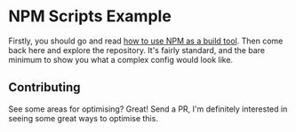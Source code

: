 # NPM Scripts Example

Firstly, you should go and read [how to use NPM as a build tool][post]. Then
come back here and explore the repository. It's fairly standard, and the bare
minimum to show you what a complex config would look like.

## Contributing

See some areas for optimising? Great! Send a PR, I'm definitely interested in
seeing some great ways to optimise this.


[post]: http://blog.keithcirkel.co.uk/how-to-use-npm-as-a-build-tool
